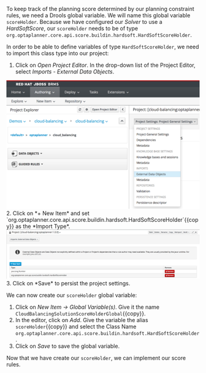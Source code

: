 To keep track of the planning score determined by our planning constraint rules, we need a Drools global variable. We will name this global variable `scoreHolder`. Because we have configured our *Solver* to use a *HardSoftScore*, our `scoreHolder` needs to be of type `org.optaplanner.core.api.score.buildin.hardsoft.HardSoftScoreHolder`.

In order to be able to define variables of type `HardSoftScoreHolder`, we need to import this class type into our project:

1. Click on *Open Project Editor*. In the drop-down list of the Project Editor, select *Imports - External Data Objects*.
<img src="../../assets/intro-openshift/optaplanner-workbench-cloud-balancing/optaplanner-import-external-data-objects.png" width="600" />
2. Click on *+ New Item* and set `org.optaplanner.core.api.score.buildin.hardsoft.HardSoftScoreHolder`{{copy}} as the *Import Type*.
<img src="../../assets/intro-openshift/optaplanner-workbench-cloud-balancing/optaplanner-import-hardsoftscoreholder.png" width="600" />
3. Click on *Save* to persist the project settings.

We can now create our `scoreHolder` global variable:

1. Click on *New Item -> Global Variable(s)*. Give it the name `CloudBalancingSolutionScoreHolderGlobal`{{copy}}.
2. In the editor, click on *Add*. Give the variable the alias `scoreHolder`{{copy}} and select the Class Name `org.optaplanner.core.api.score.buildin.hardsoft.HardSoftScoreHolder`.
3. Click on *Save* to save the global variable.

Now that we have create our `scoreHolder`, we can implement our score rules.
